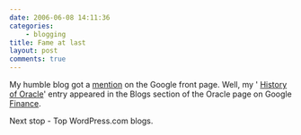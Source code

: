 ```yaml
---
date: 2006-06-08 14:11:36
categories:
    - blogging
title: Fame at last
layout: post
comments: true
---
```

My humble blog got a
[mention](http://www.flickr.com/photos/70276096@N00/162855723/in/photostream/)
on the Google front page. Well, my '
[History of Oracle](http://www.nbrightside.com/blog/2006/06/06/history-of-oracle/)'
entry appeared in the Blogs section of the Oracle page on Google
[Finance](http://finance.google.com/finance).

Next stop - Top WordPress.com blogs.
